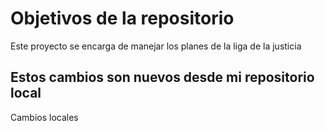 # Objetivos de la repositorio

Este proyecto se encarga de manejar los planes de la liga de la justicia

## Estos cambios son nuevos desde mi repositorio local
Cambios locales
